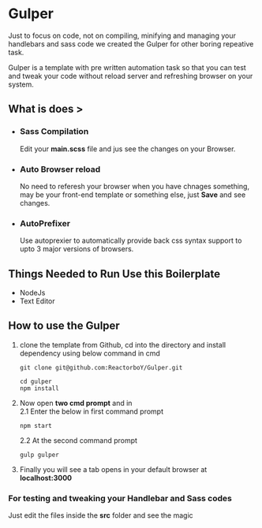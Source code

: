 # Gulper
Just to focus on code, not on compiling, minifying and managing your handlebars and sass code we created the Gulper for other boring repeative task.

Gulper is a template with pre written automation task so that you can test and tweak your code without reload server and refreshing browser on your system.

## What is does >
* ### Sass Compilation
    Edit your **main.scss** file and jus see the changes on your Browser.

* ### Auto Browser reload
    No need to referesh your browser when you have chnages something, may be your front-end template 
    or something else, just **Save** and see changes.

* ### AutoPrefixer
    Use autoprexier to automatically provide back css syntax support to upto 3 major versions of browsers.

## Things Needed to Run Use this Boilerplate
* NodeJs
* Text Editor

## How to use the Gulper
1. clone the template from Github, cd into the directory and install dependency using below command in cmd
    ```
    git clone git@github.com:ReactorboY/Gulper.git

    cd gulper
    npm install
    ```
2. Now open **two cmd prompt** and in   
    2.1 Enter the below in first command prompt
    ```
    npm start
    ```
    2.2 At the second command prompt
    ```
    gulp gulper
    ```
3. Finally you will see a tab opens in your default       browser at **localhost:3000** 

### For testing and tweaking your Handlebar and Sass codes 
Just edit the files inside the **src** folder and see the magic